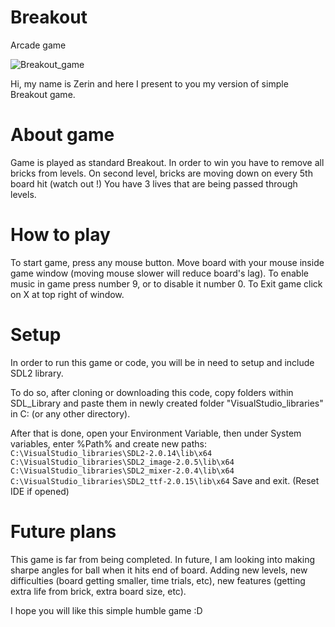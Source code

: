 # Breakout
 Arcade game

![Breakout_game](https://user-images.githubusercontent.com/17955370/115384232-16f30d00-a1d7-11eb-8cec-e1c0f2b8f3be.PNG)

Hi, my name is Zerin and here I present to you my version of simple Breakout game.

# About game
Game is played as standard Breakout. In order to win you have to remove all bricks from levels. 
On second level, bricks are moving down on every 5th board hit (watch out !)
You have 3 lives that are being passed through levels.

# How to play
To start game, press any mouse button. Move board with your mouse inside game window (moving mouse slower will reduce board's lag).
To enable music in game press number 9, or to disable it number 0.
To Exit game click on X at top right of window.

# Setup
In order to run this game or code, you will be in need to setup and include SDL2 library.

To do so, after cloning or downloading this code, copy folders within SDL_Library and 
paste them in newly created folder "VisualStudio_libraries\" in C: (or any other directory).

After that is done, open your Environment Variable, then under System variables, enter %Path% and create new paths:
`C:\VisualStudio_libraries\SDL2-2.0.14\lib\x64`
`C:\VisualStudio_libraries\SDL2_image-2.0.5\lib\x64`
`C:\VisualStudio_libraries\SDL2_mixer-2.0.4\lib\x64`
`C:\VisualStudio_libraries\SDL2_ttf-2.0.15\lib\x64`
Save and exit. (Reset IDE if opened)

# Future plans
This game is far from being completed. In future, I am looking into making sharpe angles for ball when it hits end of board.
Adding new levels, new difficulties (board getting smaller, time trials, etc),
new features (getting extra life from brick, extra board size, etc). 

I hope you will like this simple humble game :D